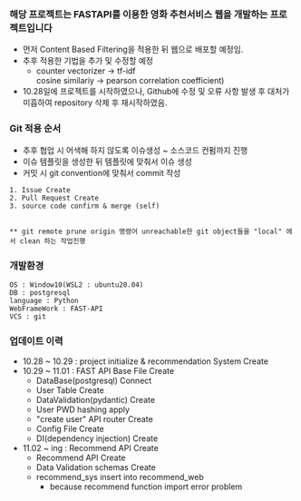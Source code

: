 ### 해당 프로젝트는 FASTAPI를 이용한 영화 추천서비스 웹을 개발하는 프로젝트입니다

- 먼저 Content Based Filtering을 적용한 뒤 웹으로 배포할 예정임.
- 추후 적용한 기법을 추가 및 수정할 예정
  - counter vectorizer -> tf-idf </br>
      cosine similariy -> pearson correlation coefficient)
- 10.28일에 프로젝트를 시작하였으나, Github에 수정 및 오류 사항 발생 후 대처가 미흡하여 repository 삭제 후 재시작하였음.

### Git 적용 순서

- 추후 협업 시 어색해 하지 않도록 이슈생성 ~ 소스코드 컨펌까지 진행
- 이슈 템플릿을 생성한 뒤 템플릿에 맞춰서 이슈 생성
- 커밋 시 git convention에 맞춰서 commit 작성

```
1. Issue Create
2. Pull Request Create
3. source code confirm & merge (self)


** git remote prune origin 명령어 unreachable한 git object들을 "local" 에서 clean 하는 작업진행
```

### 개발환경

```
OS : Window10(WSL2 : ubuntu20.04)
DB : postgresql
language : Python
WebFrameWork : FAST-API
VCS : git
```

### 업데이트 이력

- 10.28 ~ 10.29   : project initialize & recommendation System Create
- 10.29 ~ 11.01   : FAST API Base File Create
  - DataBase(postgresql) Connect
  - User Table Create
  - DataValidation(pydantic) Create
  - User PWD hashing apply
  - "create user" API router Create
  - Config File Create
  - DI(dependency injection) Create
- 11.02 ~ ing     : Recommend API Create
  - Recommend API Create
  - Data Validation schemas Create
  - recommend_sys insert into recommend_web
    - because recommend function import error problem